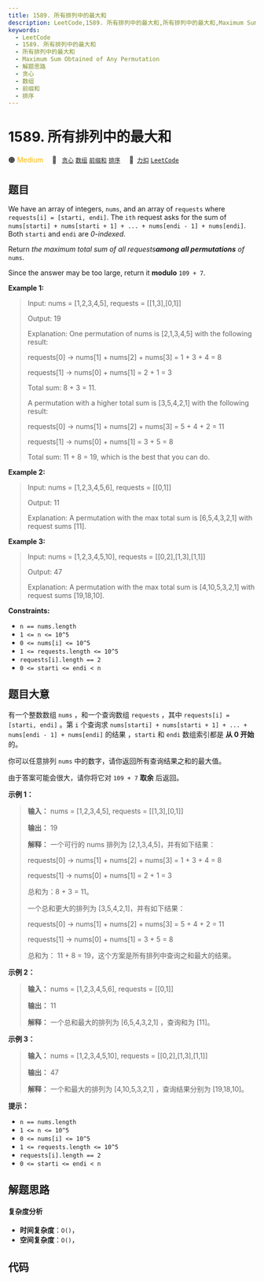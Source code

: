 ```yaml
---
title: 1589. 所有排列中的最大和
description: LeetCode,1589. 所有排列中的最大和,所有排列中的最大和,Maximum Sum Obtained of Any Permutation,解题思路,贪心,数组,前缀和,排序
keywords:
  - LeetCode
  - 1589. 所有排列中的最大和
  - 所有排列中的最大和
  - Maximum Sum Obtained of Any Permutation
  - 解题思路
  - 贪心
  - 数组
  - 前缀和
  - 排序
---
```


# 1589. 所有排列中的最大和

🟠 <font color=#ffb800>Medium</font>&emsp; 🔖&ensp; [`贪心`](/tag/greedy.md) [`数组`](/tag/array.md) [`前缀和`](/tag/prefix-sum.md) [`排序`](/tag/sorting.md)&emsp; 🔗&ensp;[`力扣`](https://leetcode.cn/problems/maximum-sum-obtained-of-any-permutation) [`LeetCode`](https://leetcode.com/problems/maximum-sum-obtained-of-any-permutation)

## 题目

We have an array of integers, `nums`, and an array of `requests` where
`requests[i] = [starti, endi]`. The `ith` request asks for the sum of
`nums[starti] + nums[starti + 1] + ... + nums[endi - 1] + nums[endi]`. Both
`starti` and `endi` are _0-indexed_.

Return _the maximum total sum of all requests**among all permutations** of_
`nums`.

Since the answer may be too large, return it **modulo** `109 + 7`.



**Example 1:**

> Input: nums = [1,2,3,4,5], requests = [[1,3],[0,1]]
> 
> Output: 19
> 
> Explanation: One permutation of nums is [2,1,3,4,5] with the following result: 
> 
> requests[0] -> nums[1] + nums[2] + nums[3] = 1 + 3 + 4 = 8
> 
> requests[1] -> nums[0] + nums[1] = 2 + 1 = 3
> 
> Total sum: 8 + 3 = 11.
> 
> A permutation with a higher total sum is [3,5,4,2,1] with the following result:
> 
> requests[0] -> nums[1] + nums[2] + nums[3] = 5 + 4 + 2 = 11
> 
> requests[1] -> nums[0] + nums[1] = 3 + 5  = 8
> 
> Total sum: 11 + 8 = 19, which is the best that you can do.

**Example 2:**

> Input: nums = [1,2,3,4,5,6], requests = [[0,1]]
> 
> Output: 11
> 
> Explanation: A permutation with the max total sum is [6,5,4,3,2,1] with request sums [11].

**Example 3:**

> Input: nums = [1,2,3,4,5,10], requests = [[0,2],[1,3],[1,1]]
> 
> Output: 47
> 
> Explanation: A permutation with the max total sum is [4,10,5,3,2,1] with request sums [19,18,10].



**Constraints:**

  * `n == nums.length`
  * `1 <= n <= 10^5`
  * `0 <= nums[i] <= 10^5`
  * `1 <= requests.length <= 10^5`
  * `requests[i].length == 2`
  * `0 <= starti <= endi < n`


## 题目大意

有一个整数数组 `nums` ，和一个查询数组 `requests` ，其中 `requests[i] = [starti, endi]` 。第 `i`
个查询求 `nums[starti] + nums[starti + 1] + ... + nums[endi - 1] + nums[endi]` 的结果
，`starti` 和 `endi` 数组索引都是 **从 0 开始** 的。

你可以任意排列 `nums` 中的数字，请你返回所有查询结果之和的最大值。

由于答案可能会很大，请你将它对 `109 + 7` **取余**  后返回。



**示例 1：**

> 
> 
> 
> 
> 
> **输入：** nums = [1,2,3,4,5], requests = [[1,3],[0,1]]
> 
> **输出：** 19
> 
> **解释：** 一个可行的 nums 排列为 [2,1,3,4,5]，并有如下结果：
> 
> requests[0] -> nums[1] + nums[2] + nums[3] = 1 + 3 + 4 = 8
> 
> requests[1] -> nums[0] + nums[1] = 2 + 1 = 3
> 
> 总和为：8 + 3 = 11。
> 
> 一个总和更大的排列为 [3,5,4,2,1]，并有如下结果：
> 
> requests[0] -> nums[1] + nums[2] + nums[3] = 5 + 4 + 2 = 11
> 
> requests[1] -> nums[0] + nums[1] = 3 + 5  = 8
> 
> 总和为： 11 + 8 = 19，这个方案是所有排列中查询之和最大的结果。
> 
> 

**示例 2：**

> 
> 
> 
> 
> 
> **输入：** nums = [1,2,3,4,5,6], requests = [[0,1]]
> 
> **输出：** 11
> 
> **解释：** 一个总和最大的排列为 [6,5,4,3,2,1] ，查询和为 [11]。

**示例 3：**

> 
> 
> 
> 
> 
> **输入：** nums = [1,2,3,4,5,10], requests = [[0,2],[1,3],[1,1]]
> 
> **输出：** 47
> 
> **解释：** 一个和最大的排列为 [4,10,5,3,2,1] ，查询结果分别为 [19,18,10]。



**提示：**

  * `n == nums.length`
  * `1 <= n <= 10^5`
  * `0 <= nums[i] <= 10^5`
  * `1 <= requests.length <= 10^5`
  * `requests[i].length == 2`
  * `0 <= starti <= endi < n`


## 解题思路

#### 复杂度分析

- **时间复杂度**：`O()`，
- **空间复杂度**：`O()`，

## 代码

```javascript

```